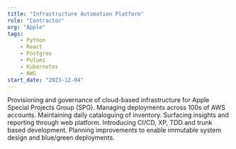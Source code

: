 ```yaml
---
title: "Infrastructure Automation Platform"
role: "Contractor"
org: "Apple"
tags:
    - Python
    - React
    - Postgres
    - Pulumi
    - Kubernetes
    - AWS
start_date: "2023-12-04"
---
```

Provisioning and governance of cloud-based infrastructure for Apple Special Projects Group (SPG). Managing deployments across 100s of AWS accounts. Maintaining daily cataloguing of inventory. Surfacing insights and reporting through web platform. Introducing CI/CD, XP, TDD and trunk based development. Planning improvements to enable immutable system design and blue/green deployments.
